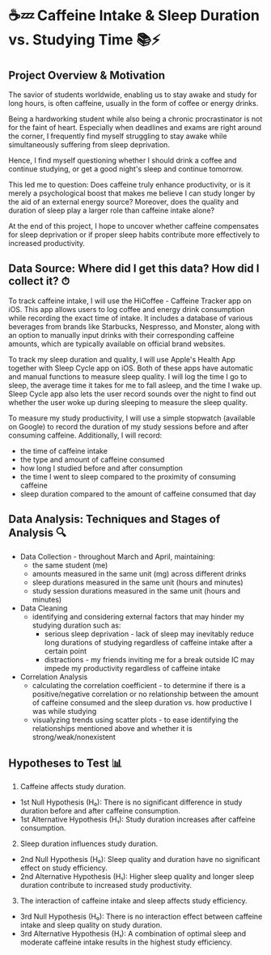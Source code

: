 # ☕️💤 Caffeine Intake & Sleep Duration vs. Studying Time 📚⚡️

## Project Overview & Motivation 
The savior of students worldwide, enabling us to stay awake and study for long hours, is often caffeine, usually in the form of coffee or energy drinks.

Being a hardworking student while also being a chronic procrastinator is not for the faint of heart. Especially when deadlines and exams are right around the corner, I frequently find myself struggling to stay awake while simultaneously suffering from sleep deprivation.

Hence, I find myself questioning whether I should drink a coffee and continue studying, or get a good night's sleep and continue tomorrow.

This led me to question: Does caffeine truly enhance productivity, or is it merely a psychological boost that makes me believe I can study longer by the aid of an external energy source? Moreover, does the quality and duration of sleep play a larger role than caffeine intake alone?

At the end of this project, I hope to uncover whether caffeine compensates for sleep deprivation or if proper sleep habits contribute more effectively to increased productivity.

## Data Source: Where did I get this data? How did I collect it? ⏱
To track caffeine intake, I will use the HiCoffee - Caffeine Tracker app on iOS. This app allows users to log coffee and energy drink consumption while recording the exact time of intake. It includes a database of various beverages from brands like Starbucks, Nespresso, and Monster, along with an option to manually input drinks with their corresponding caffeine amounts, which are typically available on official brand websites.

To track my sleep duration and quality, I will use Apple's Health App together with Sleep Cycle app on iOS. Both of these apps have automatic and manual functions to measure sleep quality. I will log the time I go to sleep, the average time it takes for me to fall asleep, and the time I wake up. Sleep Cycle app also lets the user record sounds over the night to find out whether the user woke up during sleeping to measure the sleep quality.

To measure my study productivity, I will use a simple stopwatch (available on Google) to record the duration of my study sessions before and after consuming caffeine. Additionally, I will record:
- the time of caffeine intake
- the type and amount of caffeine consumed
- how long I studied before and after consumption
- the time I went to sleep compared to the proximity of consuming caffeine
- sleep duration compared to the amount of caffeine consumed that day

## Data Analysis: Techniques and Stages of Analysis 🔍
- Data Collection - throughout March and April, maintaining:
  - the same student (me)
  - amounts measured in the same unit (mg) across different drinks
  - sleep durations measured in the same unit (hours and minutes)
  - study session durations measured in the same unit (hours and minutes)
- Data Cleaning
  - identifying and considering external factors that may hinder my studying duration such as:
    - serious sleep deprivation - lack of sleep may inevitably reduce long durations of studying regardless of caffeine intake after a certain point
    - distractions - my friends inviting me for a break outside IC may impede my productivity regardless of caffeine intake
- Correlation Analysis
  - calculating the correlation coefficient - to determine if there is a positive/negative correlation or no relationship between the amount of caffeine consumed and the sleep duration vs. how productive I was while studying 
  - visualyzing trends using scatter plots - to ease identifying the relationships mentioned above and whether it is strong/weak/nonexistent

## Hypotheses to Test 📊
1) Caffeine affects study duration.
- 1st Null Hypothesis (H₀): There is no significant difference in study duration before and after caffeine consumption.
- 1st Alternative Hypothesis (H₁): Study duration increases after caffeine consumption.

2) Sleep duration influences study duration.
- 2nd Null Hypothesis (H₀): Sleep quality and duration have no significant effect on study efficiency.
- 2nd Alternative Hypothesis (H₁): Higher sleep quality and longer sleep duration contribute to increased study productivity.

3) The interaction of caffeine intake and sleep affects study efficiency.
- 3rd Null Hypothesis (H₀): There is no interaction effect between caffeine intake and sleep quality on study duration.
- 3rd Alternative Hypothesis (H₁): A combination of optimal sleep and moderate caffeine intake results in the highest study efficiency.

